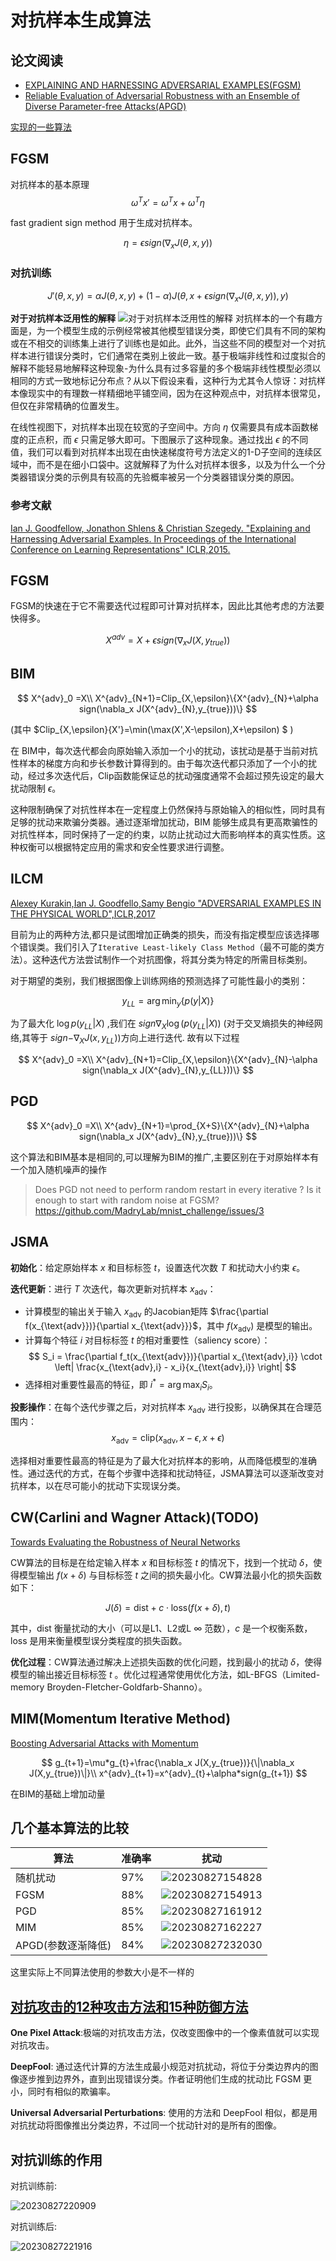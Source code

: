 <head>
    <script src="https://cdn.mathjax.org/mathjax/latest/MathJax.js?config=TeX-AMS-MML_HTMLorMML" type="text/javascript"></script>
    <script type="text/x-mathjax-config">
        MathJax.Hub.Config({
            tex2jax: {
            skipTags: ['script', 'noscript', 'style', 'textarea', 'pre'],
            inlineMath: [['$','$'],["\\(","\\)"]],
            displayMath: [
                ['$$', '$$'],
                ['\\[', '\\]']
                ],
            }
        });
    </script>
</head>

# 对抗样本生成算法

## 论文阅读

+ [EXPLAINING AND HARNESSING ADVERSARIAL EXAMPLES(FGSM)](./EXPLAINING_AND_HARNESSING_ADVERSARIAL_EXAMPLES.md)
+ [Reliable Evaluation of Adversarial Robustness with an Ensemble of Diverse Parameter-free Attacks(APGD)](./PGD.md)


[实现的一些算法](https://github.com/Mintisn/ADVERSARIALEXAMPLES)


## FGSM

对抗样本的基本原理
$$
\omega^T x'=\omega^T x+\omega^T \eta
$$

fast gradient sign method 用于生成对抗样本。

$$
\eta=\epsilon sign(\nabla_x J(\theta,x,y))
$$

### 对抗训练

$$
J'(\theta,x,y)=\alpha J(\theta,x,y)+(1-\alpha)J(\theta,x+\epsilon sign(\nabla_x J(\theta,x,y)),y)
$$

**对于对抗样本泛用性的解释**
![对于对抗样本泛用性的解释](https://cdn.jsdelivr.net/gh/Mintisn/Images@main/githubPictures/20230725113134.png)
对抗样本的一个有趣方面是，为一个模型生成的示例经常被其他模型错误分类，即使它们具有不同的架构或在不相交的训练集上进行了训练也是如此。此外，当这些不同的模型对一个对抗样本进行错误分类时，它们通常在类别上彼此一致。基于极端非线性和过度拟合的解释不能轻易地解释这种现象-为什么具有过多容量的多个极端非线性模型必须以相同的方式一致地标记分布点？从以下假设来看，这种行为尤其令人惊讶：对抗样本像现实中的有理数一样精细地平铺空间，因为在这种观点中，对抗样本很常见，但仅在非常精确的位置发生。

在线性视图下，对抗样本出现在较宽的子空间中。方向 $\eta$ 仅需要具有成本函数梯度的正点积，而 $\epsilon$ 只需足够大即可。下图展示了这种现象。通过找出 $\epsilon$ 的不同值，我们可以看到对抗样本出现在由快速梯度符号方法定义的1-D子空间的连续区域中，而不是在细小口袋中。这就解释了为什么对抗样本很多，以及为什么一个分类器错误分类的示例具有较高的先验概率被另一个分类器错误分类的原因。

### 参考文献
[Ian J. Goodfellow, Jonathon Shlens & Christian Szegedy. "Explaining and Harnessing Adversarial Examples. In Proceedings of the International Conference on Learning Representations" ICLR,2015.](https://arxiv.org/abs/1412.6572)

## FGSM

FGSM的快速在于它不需要迭代过程即可计算对抗样本，因此比其他考虑的方法要快得多。

$$
X^{adv}=X+\epsilon sign(\nabla_x J(X,y_{true}))
$$

## BIM

$$
X^{adv}_0 =X\\
X^{adv}_{N+1}=Clip_{X,\epsilon}\{X^{adv}_{N}+\alpha sign(\nabla_x J(X^{adv}_{N},y_{true}))\}
$$

(其中 $Clip_{X,\epsilon}\{X'\}=\min(\max(X',X-\epsilon),X+\epsilon) $ )

在 BIM中，每次迭代都会向原始输入添加一个小的扰动，该扰动是基于当前对抗性样本的梯度方向和步长参数计算得到的。由于每次迭代都只添加了一个小的扰动，经过多次迭代后，Clip函数能保证总的扰动强度通常不会超过预先设定的最大扰动限制 $\epsilon$。

这种限制确保了对抗性样本在一定程度上仍然保持与原始输入的相似性，同时具有足够的扰动来欺骗分类器。通过逐渐增加扰动，BIM 能够生成具有更高欺骗性的对抗性样本，同时保持了一定的约束，以防止扰动过大而影响样本的真实性质。这种权衡可以根据特定应用的需求和安全性要求进行调整。

## ILCM

[Alexey Kurakin,Ian J. Goodfello,Samy Bengio "ADVERSARIAL EXAMPLES IN THE PHYSICAL WORLD",ICLR,2017](https://arxiv.org/pdf/1607.02533.pdf)

目前为止的两种方法,都只是试图增加正确类的损失，而没有指定模型应该选择哪个错误类。我们引入了`Iterative Least-likely Class Method`（最不可能的类方法）。这种迭代方法尝试制作一个对抗图像，将其分类为特定的所需目标类别。

对于期望的类别，我们根据图像上训练网络的预测选择了可能性最小的类别：

$$
y_{LL}=\arg\min_{y}\{p(y|X)\}
$$

为了最大化 $\log p(y_{LL}\vert X)$ ,我们在 $sign{\nabla_{X} \log(p(y_{LL}\vert X))}$ (对于交叉熵损失的神经网络,其等于 $sign{-\nabla_{X}J(x,y_{LL})}$)方向上进行迭代. 故有以下过程

$$
X^{adv}_0 =X\\
X^{adv}_{N+1}=Clip_{X,\epsilon}\{X^{adv}_{N}-\alpha sign(\nabla_x J(X^{adv}_{N},y_{LL}))\}
$$

## PGD

$$
X^{adv}_0 =X\\
X^{adv}_{N+1}=\prod_{X+S}\{X^{adv}_{N}+\alpha sign(\nabla_x J(X^{adv}_{N},y_{true}))\}
$$


这个算法和BIM基本是相同的,可以理解为BIM的推广,主要区别在于对原始样本有一个加入随机噪声的操作

> Does PGD not need to perform random restart in every iterative ? Is it enough to start with random noise at FGSM?
> https://github.com/MadryLab/mnist_challenge/issues/3

## JSMA

**初始化**：给定原始样本 $x$ 和目标标签 $t$，设置迭代次数 $T$ 和扰动大小约束 $\epsilon$。

**迭代更新**：进行 $T$ 次迭代，每次更新对抗样本 $x_{\text{adv}}$：
   - 计算模型的输出关于输入 $x_{\text{adv}}$ 的Jacobian矩阵 $\frac{\partial f(x_{\text{adv}})}{\partial x_{\text{adv}}}$，其中 $f(x_{\text{adv}})$ 是模型的输出。
   - 计算每个特征 $i$ 对目标标签 $t$ 的相对重要性（saliency score）：
$$
S_i = \frac{\partial f_t(x_{\text{adv}})}{\partial x_{\text{adv},i}} \cdot \left| \frac{x_{\text{adv},i} - x_i}{x_{\text{adv},i}} \right|
$$
   - 选择相对重要性最高的特征，即 $i^* = \arg \max_i S_i$。

**投影操作**：在每个迭代步骤之后，对对抗样本 $x_{\text{adv}}$ 进行投影，以确保其在合理范围内：
$$ 
x_{\text{adv}} = \text{clip}(x_{\text{adv}}, x - \epsilon, x + \epsilon)
$$


选择相对重要性最高的特征是为了最大化对抗样本的影响，从而降低模型的准确性。通过迭代的方式，在每个步骤中选择和扰动特征，JSMA算法可以逐渐改变对抗样本，以在尽可能小的扰动下实现误分类。

## CW(Carlini and Wagner Attack)(TODO)
[Towards Evaluating the Robustness of Neural Networks](https://nicholas.carlini.com/papers/2017_sp_nnrobustattacks.pdf)

CW算法的目标是在给定输入样本 $x$ 和目标标签 $t$ 的情况下，找到一个扰动 $\delta$，使得模型输出 $f(x + \delta)$ 与目标标签 $t$ 之间的损失最小化。CW算法最小化的损失函数如下：

$$ 
   J(\delta) = \text{dist} + c \cdot \text{loss}(f(x + \delta), t) 
$$

   其中，$\text{dist}$ 衡量扰动的大小（可以是L1、L2或L $\infty$ 范数），$c$ 是一个权衡系数，$\text{loss}$ 是用来衡量模型误分类程度的损失函数。

**优化过程**：CW算法通过解决上述损失函数的优化问题，找到最小的扰动 $\delta$，使得模型的输出接近目标标签 $t$ 。优化过程通常使用优化方法，如L-BFGS（Limited-memory Broyden-Fletcher-Goldfarb-Shanno）。

## MIM(Momentum Iterative Method)
[Boosting Adversarial Attacks with Momentum](https://arxiv.org/pdf/1710.06081.pdf)

$$
g_{t+1}=\mu*g_{t}+\frac{\nabla_x J(X,y_{true})}{\|\nabla_x J(X,y_{true})\|}\\
x^{adv}_{t+1}=x^{adv}_{t}+\alpha*sign(g_{t+1})
$$

在BIM的基础上增加动量

## 几个基本算法的比较


| 算法 | 准确率 | 扰动 |
|-------|-------|-------|
|随机扰动|97%|![20230827154828](https://cdn.jsdelivr.net/gh/Mintisn/Images@main/githubPictures/20230827154828.png)|
| FGSM | 88% | ![20230827154913](https://cdn.jsdelivr.net/gh/Mintisn/Images@main/githubPictures/20230827154913.png) |
| PGD | 85% |![20230827161912](https://cdn.jsdelivr.net/gh/Mintisn/Images@main/githubPictures/20230827161912.png)|
|MIM|85%|![20230827162227](https://cdn.jsdelivr.net/gh/Mintisn/Images@main/githubPictures/20230827162227.png)|
|APGD(参数逐渐降低)|84%|![20230827232030](https://cdn.jsdelivr.net/gh/Mintisn/Images@main/githubPictures/20230827232030.png)|

这里实际上不同算法使用的参数大小是不一样的


## [对抗攻击的12种攻击方法和15种防御方法](https://www.jiqizhixin.com/articles/2018-03-05-4)

**One Pixel Attack**:极端的对抗攻击方法，仅改变图像中的一个像素值就可以实现对抗攻击。

**DeepFool**:
通过迭代计算的方法生成最小规范对抗扰动，将位于分类边界内的图像逐步推到边界外，直到出现错误分类。作者证明他们生成的扰动比 FGSM 更小，同时有相似的欺骗率。

**Universal Adversarial Perturbations**:
使用的方法和 DeepFool 相似，都是用对抗扰动将图像推出分类边界，不过同一个扰动针对的是所有的图像。

## 对抗训练的作用

对抗训练前:

![20230827220909](https://cdn.jsdelivr.net/gh/Mintisn/Images@main/githubPictures/20230827220909.png)

对抗训练后:

![20230827221916](https://cdn.jsdelivr.net/gh/Mintisn/Images@main/githubPictures/20230827221916.png)